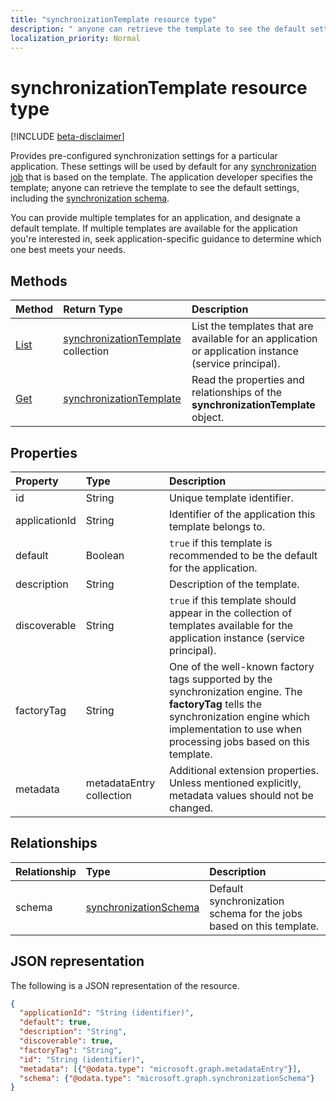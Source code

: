 ```yaml
---
title: "synchronizationTemplate resource type"
description: " anyone can retrieve the template to see the default settings, including the synchronization schema."
localization_priority: Normal
---
```


# synchronizationTemplate resource type

[!INCLUDE [beta-disclaimer](../../includes/beta-disclaimer.md)]

Provides pre-configured synchronization settings for a particular application. These settings will be used by default for any [synchronization job](synchronization-synchronizationjob.md) that is based on the template. The application developer specifies the template; anyone can retrieve the template to see the default settings, including the [synchronization schema](synchronization-synchronizationschema.md).

You can provide multiple templates for an application, and designate a default template. If multiple templates are available for the application you're interested in, seek application-specific guidance to determine which one best meets your needs.

## Methods

| Method        | Return Type               | Description                  |
|:--------------|:--------------------------|:-----------------------------|
|[List](../api/synchronization-synchronizationtemplate-list.md)    |[synchronizationTemplate](synchronization-synchronizationtemplate.md) collection  |List the templates that are available for an application or application instance (service principal).|
|[Get](../api/synchronization-synchronizationtemplate-get.md)      |[synchronizationTemplate](synchronization-synchronizationtemplate.md)   |Read the properties and relationships of the **synchronizationTemplate** object.|
<!-- 
|[Create](../api/synchronization-synchronizationtemplate-post.md) |[synchronizationTemplate](synchronization-synchronizationtemplate.md)   |Create a new template for an application.|
|[Update](../api/synchronization-synchronizationtemplate-put.md)   |[synchronizationTemplate](synchronization-synchronizationtemplate.md)   |Update the template.| 
-->

## Properties

| Property      | Type                      | Description                  |
|:--------------|:--------------------------|:-----------------------------|
|id             |String                     |Unique template identifier.|
|applicationId  |String                     |Identifier of the application this template belongs to.|
|default        |Boolean                    |`true` if this template is recommended to be the default for the application.|
|description    |String                     |Description of the template.|
|discoverable   |String                     |`true` if this template should appear in the collection of templates available for the application instance (service principal).|
|factoryTag     |String                     |One of the well-known factory tags supported by the synchronization engine. The **factoryTag** tells the synchronization engine which implementation to use when processing jobs based on this template.|
|metadata       |metadataEntry collection   |Additional extension properties. Unless mentioned explicitly, metadata values should not be changed.|

## Relationships
| Relationship      | Type	    |Description|
|:------------------|:----------|:----------|
|schema             |[synchronizationSchema](synchronization-synchronizationschema.md)     |Default synchronization schema for the jobs based on this template.|

## JSON representation

The following is a JSON representation of the resource.

<!-- {
  "blockType": "resource",
  "optionalProperties": [

  ],
  "keyProperty": "id",
  "@odata.type": "microsoft.graph.synchronizationTemplate"
}-->

```json
{
  "applicationId": "String (identifier)",
  "default": true,
  "description": "String",
  "discoverable": true,
  "factoryTag": "String",
  "id": "String (identifier)",
  "metadata": [{"@odata.type": "microsoft.graph.metadataEntry"}],
  "schema": {"@odata.type": "microsoft.graph.synchronizationSchema"}
}

```

<!-- uuid: 8fcb5dbc-d5aa-4681-8e31-b001d5168d79
2015-10-25 14:57:30 UTC -->
<!--
{
  "type": "#page.annotation",
  "description": "synchronizationTemplate resource",
  "keywords": "",
  "section": "documentation",
  "tocPath": "",
  "suppressions": [
    "Error: /api-reference/beta/resources/synchronization-synchronizationtemplate.md:\r\n      Exception processing links.\r\n    System.ArgumentException: Link Definition was null. Link text: !INCLUDE [beta-disclaimer](../../includes/beta-disclaimer.md)\r\n      at ApiDoctor.Validation.DocFile.get_LinkDestinations()\r\n      at ApiDoctor.Validation.DocSet.ValidateLinks(Boolean includeWarnings, String[] relativePathForFiles, IssueLogger issues, Boolean requireFilenameCaseMatch, Boolean printOrphanedFiles)"
  ]
}
-->

